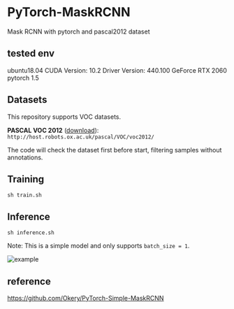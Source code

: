 # PyTorch-MaskRCNN

Mask RCNN with pytorch and pascal2012 dataset

## tested env
ubuntu18.04
CUDA Version: 10.2
Driver Version: 440.100
GeForce RTX 2060
pytorch 1.5


## Datasets

This repository supports VOC datasets.

**PASCAL VOC 2012** ([download](http://host.robots.ox.ac.uk/pascal/VOC/voc2012/VOCtrainval_11-May-2012.tar)): ```http://host.robots.ox.ac.uk/pascal/VOC/voc2012/```



The code will check the dataset first before start, filtering samples without annotations.

## Training

```
sh train.sh
```

## Inference

```
sh inference.sh
```

Note: This is a simple model and only supports ```batch_size = 1```. 



![example](https://github.com/Okery/PyTorch-Simple-MaskRCNN/blob/master/image/001.png)


## reference
https://github.com/Okery/PyTorch-Simple-MaskRCNN
